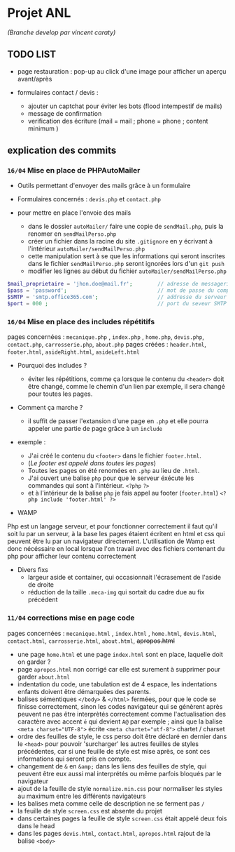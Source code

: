 # Projet ANL 
_(Branche develop par vincent caraty)_
## TODO LIST

* page restauration : pop-up au click d'une image pour afficher un aperçu avant/après

* formulaires contact / devis : 
    * ajouter un captchat pour éviter les bots (flood intempestif de mails)
    * message de confirmation
    * verification des écriture (mail = mail ; phone = phone ; content minimum )

## explication des commits

### ``16/04`` Mise en place de PHPAutoMailer

* Outils permettant d'envoyer des mails grâce à un formulaire
* Formulaires concernés : ``devis.php`` et ``contact.php``

* pour mettre en place l'envoie des mails
    * dans le dossier ``autoMailer/`` faire une copie de ``sendMail.php``, puis la renomer en ``sendMailPerso.php``
    * créer un fichier dans la racine du site ``.gitignore`` en y écrivant à l'intérieur ``autoMailer/sendMailPerso.php``
    * cette manipulation sert à se que les informations qui seront inscrites dans le fichier ``sendMailPerso.php`` seront ignorées lors d'un ``git push``
    * modifier les lignes au début du fichier ``autoMailer/sendMailPerso.php``
```php
$mail_proprietaire = 'jhon.doe@mail.fr';        // adresse de messagerie
$pass = 'password';                             // mot de passe du compte
$SMTP = 'smtp.office365.com';                   // addresse du serveur SMTP
$port = 000 ;                                   // port du seveur SMTP
```

### ``16/04`` Mise en place des includes répétitifs

pages concernées : ``mecanique.php`` , ``index.php`` , ``home.php``, ``devis.php``, ``contact.php``, ``carrosserie.php``, ``about.php``
pages créées : ``header.html``, ``footer.html``, ``asideRight.html``, ``asideLeft.html``

* Pourquoi des includes ?
    * éviter les répétitions, comme ça lorsque le contenu du ``<header>`` doit être changé, comme le chemin d'un lien par exemple, il sera changé pour toutes les pages.
* Comment ça marche ?
    * il suffit de passer l'extansion d'une page en ``.php`` et elle pourra appeler une partie de page grâce à un ``include`` 

* exemple :

    * J'ai créé le contenu du ``<footer>`` dans le fichier ``footer.html``.
    * (_Le footer est appelé dans toutes les pages_)
    * Toutes les pages on été renomées en ``.php`` au lieu de ``.html``.
    * J'ai ouvert une balise ``php`` pour que le serveur éxécute les commandes qui sont à l'intérieur. ``<?php``  ``?>``
    * et à l'intérieur de la balise ``php`` je fais appel au footer (``footer.html``) ``<?php include 'footer.html' ?>``

* WAMP

Php est un langage serveur, et pour fonctionner correctement il faut qu'il soit lu par un serveur, à la base les pages étaient écritent en html et css qui peuvent être lu par un navigateur directement.
L'utilisation de Wamp est donc nécéssaire en local lorsque l'on travail avec des fichiers contenant du php pour afficher leur contenu correctement

* Divers fixs
    * largeur aside et container, qui occasionnait l'écrasement de l'aside de droite
    * réduction de la taille ``.meca-img`` qui sortait du cadre due au fix précédent

### ``11/04`` corrections mise en page code

pages concernées : ``mecanique.html`` , ``index.html`` , ``home.html``, ``devis.html``, ``contact.html``, ``carrosserie.html``, ``about.html``, ~~apropos.html~~

- une page ``home.html`` et une page ``index.html`` sont en place, laquelle doit on garder ?
- page ``apropos.html`` non corrigé car elle est surement à supprimer pour garder ``about.html``
- indentation du code, une tabulation est de 4 espace, les indentations enfants doivent être démarquées des parents.
- balises sémentiques ``</body>`` & ``</html>`` fermées, pour que le code se finisse correctement, sinon les codes navigateur qui se génèrent après peuvent ne pas être interprètés correctement comme l'actualisation des caractère avec accent ``é`` qui devient ``A@`` par exemple ; ainsi que la balise ``<meta charset="UTF-8">`` écrite ``<meta chartet="utf-8">`` chartet / charset
- ordre des feuilles de style, le css perso doit être déclaré en dernier dans le ``<head>`` pour pouvoir 'surcharger' les autres feuilles de styles précédentes, car si une feuille de style est mise après, ce sont ces informations qui seront pris en compte.
- changement de ``&`` en ``&amp;`` dans les liens des feuilles de style, qui peuvent être eux aussi mal interprétés ou même parfois bloqués par le navigateur
- ajout de la feuille de style ``normalize.min.css`` pour normaliser les styles au maximum entre les différents navigateurs
- les balises meta comme celle de description ne se ferment pas ``/``
- la feuille de style ``screen.css`` est absente du projet
- dans certaines pages la feuille de style ``screen.css`` était appelé deux fois dans le head
- dans les pages ``devis.html``, ``contact.html``, ``apropos.html`` rajout de la balise ``<body>``